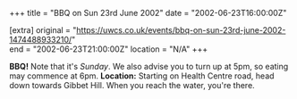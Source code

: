 +++
title = "BBQ on Sun 23rd June 2002"
date = "2002-06-23T16:00:00Z"

[extra]
original = "https://uwcs.co.uk/events/bbq-on-sun-23rd-june-2002-1474488933210/"    
end = "2002-06-23T21:00:00Z"
location = "N/A"
+++

**BBQ\!** Note that it's *Sunday*. We also advise you to turn up at 5pm, so eating may commence at 6pm. **Location:** Starting on Health Centre road, head down towards Gibbet Hill. When you reach the water, you're there.


